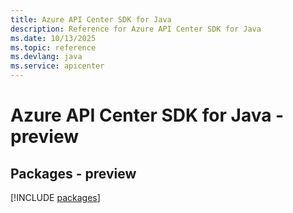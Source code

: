 ```yaml
---
title: Azure API Center SDK for Java
description: Reference for Azure API Center SDK for Java
ms.date: 10/13/2025
ms.topic: reference
ms.devlang: java
ms.service: apicenter
---
```

# Azure API Center SDK for Java - preview
## Packages - preview
[!INCLUDE [packages](api-center-index.md)]